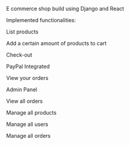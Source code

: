 E commerce shop build using Django and React

Implemented functionalities:

List products

Add a certain amount of products to cart

Check-out

PayPal Integrated

View your orders

Admin Panel

View all orders

Manage all products

Manage all users

Manage all orders

